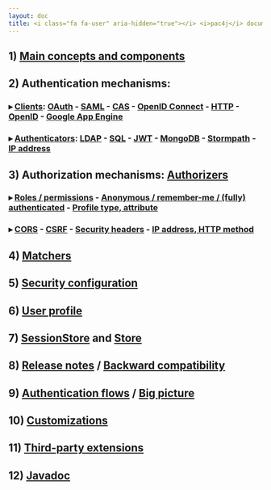 ```yaml
---
layout: doc
title: <i class="fa fa-user" aria-hidden="true"></i> <i>pac4j</i> documentation for all implementations&#58;
---
```


## 1) [Main concepts and components](main-concepts-and-components.html)

## 2) Authentication mechanisms:

### &#9656; [Clients](clients.html): [OAuth](clients/oauth.html) - [SAML](clients/saml.html) - [CAS](clients/cas.html) - [OpenID Connect](clients/openid-connect.html) - [HTTP](clients/http.html) - [OpenID](clients/openid.html) - [Google App Engine](clients/google-app-engine.html)

### &#9656; [Authenticators](authenticators.html): [LDAP](authenticators/ldap.html) - [SQL](authenticators/sql.html) - [JWT](authenticators/jwt.html) - [MongoDB](authenticators/mongodb.html) - [Stormpath](authenticators/stormpath.html) - [IP address](authenticators/ip.html)

## 3) Authorization mechanisms: [Authorizers](authorizers.html)

### &#9656; [Roles / permissions](authorizers/profile-authorizers.html#roles--permissions) - [Anonymous / remember-me / (fully) authenticated](authorizers/profile-authorizers.html#authentication-levels) - [Profile type, attribute](authorizers/profile-authorizers.html#others)

### &#9656; [CORS](authorizers/web-authorizers.html#cors) - [CSRF](authorizers/web-authorizers.html#csrf) - [Security headers](authorizers/web-authorizers.html#security-headers) - [IP address, HTTP method](authorizers/web-authorizers.html#others)

## 4) [Matchers](matchers.html)

## 5) [Security configuration](config.html)

## 6) [User profile](user-profile.html)

## 7) [SessionStore](session-store.html) and [Store](store.html)

## 8) [Release notes](release-notes.html) / [Backward compatibility](backward-compatibility.html)

## 9) [Authentication flows](authentication-flows.html) / [Big picture](big-picture.html)

## 10) [Customizations](customizations.html)

## 11) [Third-party extensions](extensions.html)

## 12) [Javadoc](http://www.pac4j.org/apidocs/pac4j/1.9.5/index.html)
